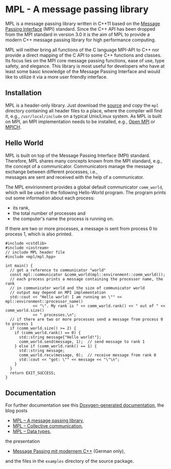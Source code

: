 # MPL - A message passing library

MPL is a message passing library written in C++11 based on the
[Message Passing Interface](http://mpi-forum.org/) (MPI) standard.  Since
the C++ API has been dropped from the MPI standard in version 3.0 it is the
aim of MPL to provide a modern C++ message passing library for high
performance computing.

MPL will neither bring all functions of the C language MPI-API to C++ nor
provide a direct mapping of the C API to some C++ functions and classes.
Its focus lies on the MPI core message passing functions, ease of use, type
safety, and elegance.  This library is most useful for developers who have at 
least some basic knowledge of the Message Passing Interface and would like to 
utilize it via a more user friendly interface. 


## Installation

MPL is a header-only library.  Just download the
[source](https://github.com/rabauke/mpl) and copy the `mpl` directory
containing all header files to a place, where the compiler will find
it, e.g., `/usr/local/include` on a typical Unix/Linux system.  As MPL is 
built on MPI, an MPI implementation needs to be installed, e.g.,
[Open MPI](https://www.open-mpi.org/) or
[MPICH](https://www.mpich.org/).


## Hello World

MPL is built on top of the Message Passing Interface (MPI) standard.  Therefore, 
MPL shares many concepts known from the MPI standard, e.g., the concept of a
communicator.  Communicators manage the message exchange between different processes, i.e.,  
messages are sent and received with the help of a communicator.  

The MPL envirionment provides a global default communicator `comm_world`, which will 
be used in the following Hello-World program.  The program prints out some information 
about each process:
* its rank, 
* the total number of processes and 
* the computer's name the process is running on.

If there are two or more processes, a message is sent from process 0 to process 1, 
which is also printed.
 
~~~~~~~~~~~~~{.cc}
#include <cstdlib>
#include <iostream>
// include MPL header file
#include <mpl/mpl.hpp>

int main() {
  // get a reference to communicator "world"
  const mpl::communicator &comm_world(mpl::environment::comm_world());
  // each process prints a message containing the processor name, the rank
  // in communicator world and the size of communicator world
  // output may depend on MPI implementation
  std::cout << "Hello world! I am running on \"" << mpl::environment::processor_name()
            << "\". My rank is " << comm_world.rank() << " out of " << comm_world.size()
            << " processes.\n";
  // if there are two or more processes send a message from process 0 to process 1
  if (comm_world.size() >= 2) {
    if (comm_world.rank() == 0) {
      std::string message{"Hello world!"};
      comm_world.send(message, 1);  // send message to rank 1
    } else if (comm_world.rank() == 1) {
      std::string message;
      comm_world.recv(message, 0);  // receive message from rank 0
      std::cout << "got: \"" << message << "\"\n";
    }
  }
  return EXIT_SUCCESS;
}
~~~~~~~~~~~~~


## Documentation

For further documentation see this
[Doxygen-generated documentation](https://rabauke.github.io/mpl/html/), the blog posts

  * [MPL – A message passing library](https://www.numbercrunch.de/blog/2015/08/mpl-a-message-passing-library/),
  * [MPL – Collective communication](https://www.numbercrunch.de/blog/2015/09/mpl-collective-communication/),
  * [MPL – Data types](https://www.numbercrunch.de/blog/2015/09/mpl-data-types/),

the presentation

  * [Message Passing mit modernem C++](https://rabauke.github.io/mpl/mpl_parallel_2018.pdf) (German only),

and the files in the `examples` directory of the source package.

